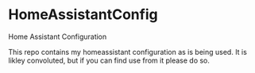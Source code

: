 # HomeAssistantConfig
Home Assistant Configuration 

This repo contains my homeassistant configuration as is being used.  It is likley convoluted, but if you can find use from it please do so.
